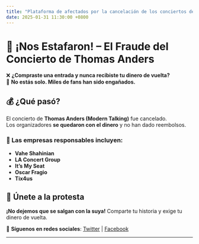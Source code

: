```yaml
---
title: "Plataforma de afectados por la cancelación de los conciertos de Thomas Anders en España 2023"
date: 2025-01-31 11:30:00 +0800
---
```


# 🎤 ¡Nos Estafaron! – El Fraude del Concierto de Thomas Anders  

❌ **¿Compraste una entrada y nunca recibiste tu dinero de vuelta?**  
🚨 **No estás solo. Miles de fans han sido engañados.**  

## 💰 ¿Qué pasó?  
El concierto de **Thomas Anders (Modern Talking)** fue cancelado.  
Los organizadores **se quedaron con el dinero** y no han dado reembolsos.  

### 🔴 Las empresas responsables incluyen:  
- **Vahe Shahinian**  
- **LA Concert Group**  
- **It’s My Seat**  
- **Oscar Fragio**  
- **Tix4us**  

## 📢 Únete a la protesta  
**¡No dejemos que se salgan con la suya!** Comparte tu historia y exige tu dinero de vuelta.  

📲 **Síguenos en redes sociales**: [Twitter](#) | [Facebook](#)  

---
